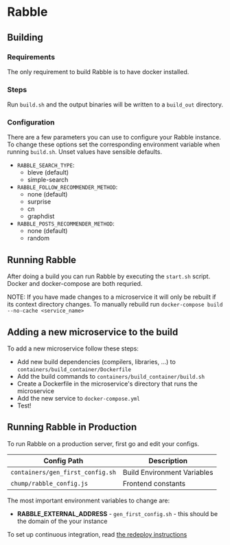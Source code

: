 # Rabble

## Building

### Requirements

The only requirement to build Rabble is to have docker installed.

### Steps

Run `build.sh` and the output binaries will be written to a `build_out`
directory.

### Configuration

There are a few parameters you can use to configure your Rabble instance.
To change these options set the corresponding environment variable when running
`build.sh`. Unset values have sensible defaults.

 - `RABBLE_SEARCH_TYPE`:
   - bleve (default)
   - simple-search
 - `RABBLE_FOLLOW_RECOMMENDER_METHOD`:
   - none (default)
   - surprise
   - cn
   - graphdist
 - `RABBLE_POSTS_RECOMMENDER_METHOD`:
   - none (default)
   - random

## Running Rabble

After doing a build you can run Rabble by executing the `start.sh` script.
Docker and docker-compose are both requried.

NOTE: If you have made changes to a microservice it will only be rebuilt if its
context directory changes. To manually rebuild run
`docker-compose build --no-cache <service_name>`

## Adding a new microservice to the build

To add a new microservice follow these steps:
 - Add new build dependencies (compilers, libraries, ...) to `containers/build_container/Dockerfile`
 - Add the build commands to `containers/build_container/build.sh`
 - Create a Dockerfile in the microservice's directory that runs the microservice
 - Add the new service to `docker-compose.yml`
 - Test!

## Running Rabble in Production

To run Rabble on a production server, first go and edit your configs.

| Config Path                     | Description                 |
| ------------------------------- | --------------------------- |
| `containers/gen_first_config.sh`| Build Environment Variables |
| `chump/rabble_config.js`        | Frontend constants          |

The most important environment variables to change are:
- **RABBLE_EXTERNAL_ADDRESS** - `gen_first_config.sh` - this should be the domain of the your instance

To set up continuous integration, read
[the redeploy instructions](https://github.com/CPSSD/rabble/blob/master/script/redeploy/README.md)
